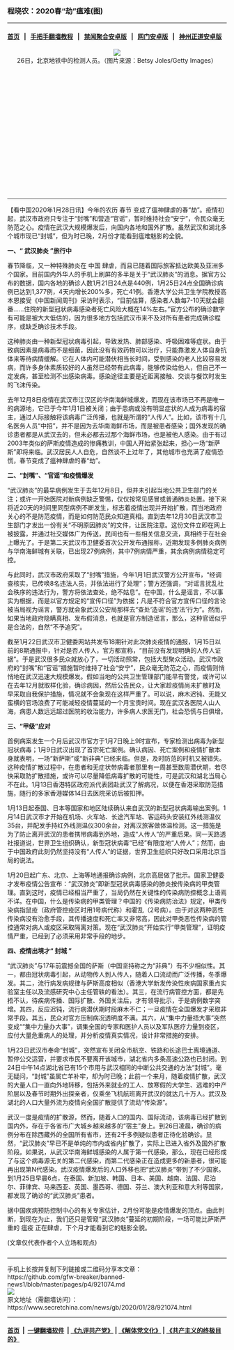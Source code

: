### 程晓农：2020春“劫”瘟难(图)
------------------------

#### [首页](https://github.com/gfw-breaker/banned-news1/blob/master/README.md) &nbsp;&nbsp;|&nbsp;&nbsp; [手把手翻墙教程](https://github.com/gfw-breaker/guides/wiki) &nbsp;&nbsp;|&nbsp;&nbsp; [禁闻聚合安卓版](https://github.com/gfw-breaker/bn-android) &nbsp;&nbsp;|&nbsp;&nbsp; [网门安卓版](https://github.com/oGate2/oGate) &nbsp;&nbsp;|&nbsp;&nbsp; [神州正道安卓版](https://github.com/SzzdOgate/update) 



<div class="article_right" style="fone-color:#000">
 <p style="text-align: center;">
  <img src="https://img3.secretchina.com/pic/2020/1-27/p2613121a79876437-ss.jpg"/>
  <br>
   26日，北京地铁中的检测人员。（图片来源：Betsy Joles/Getty Images）
   <span id="hideid" name="hideid" style="color:red;display:none;">
    <span href="https://www.secretchina.com">
    </span>
   </span>
  </br>
 </p>
 <div id="txt-mid1-t21-2017">
  <ins class="adsbygoogle" data-ad-client="ca-pub-1276641434651360" data-ad-slot="2451032099" style="display:inline-block;width:336px;height:280px">
  </ins>
  

---


  </div>
 </div>
 <p>
  【看中国2020年1月28日讯】今年的农历
  <span href="https://www.secretchina.com/news/gb/tag/春节" target="_blank">
   春节
  </span>
  变成了瘟神肆虐的春“劫”。疫情初起，武汉市政府只专注于“封嘴”和营造“官谣”，暂时维持社会“安宁”，令民众毫无防范之心。疫情在武汉大规模爆发后，向国内各地和国外扩散。虽然武汉和湖北多个城市现已“封城”，但为时已晚，2月份才能看到瘟难魅影的全貌。
  <span id="hideid" name="hideid" style="color:red;display:none;">
   <span href="https://www.secretchina.com">
   </span>
  </span>
 </p>
 <p>
  <strong>
   一、“
   <span href="https://www.secretchina.com/news/gb/tag/武汉肺炎" target="_blank">
    武汉肺炎
   </span>
   ”旅行中
  </strong>
 </p>
 <p>
  春节降临，又一种特殊肺炎在
  <span href="https://www.secretchina.com" target="_blank">
   中国
  </span>
  肆虐，而且已随着国际旅客抵达欧美及亚洲多个国家。目前国内外华人的手机上刷屏的多半是关于“武汉肺炎”的消息。据官方公布的数据，国内各地的确诊人数1月21日24点是440例，1月25日24点全国确诊病例已达到1,377例，4天内增长200%多，死亡41例。香港大学公共卫生学院教授高本恩接受《中国新闻周刊》采访时表示，“目前估算，感染者人数每7-10天就会翻番……住院的新型冠状病毒感染者死亡风险大概在14%左右。”官方公布的确诊数字有可能是被大大低估的，因为很多地方包括武汉市来不及对所有患者完成确诊程序，或缺乏确诊技术手段。
 </p>
 <p>
  这种肺炎由一种新型冠状病毒引起，导致发热、肺部感染、呼吸困难等症状。由于致病因素是病毒而不是细菌，因此没有有效药物可以治疗，只能靠激发人体自身抗体来等待病情缓解。它在人体内可能潜伏相当长时间，受到感染的老人比较容易发病，而许多身体素质较好的人虽然已经带有此病毒，能够传染给他人，但自己不一定发病，甚至检测不出感染病毒。感染途径主要是近距离接触、交谈与餐饮时发生的飞沫传染。
 </p>
 <p>
  去年12月8日疫情在武汉市江汉区的华南海鲜城爆发，而现在该市场已不再是唯一的病源地，它已于今年1月1日被关闭；由于患病或没有明显症状的人成为病毒的宿主，通过人际接触将该病毒广泛传播，也就是所谓的“人传人”。比如，该市有十几名医务人员“中招”，并不是因为去华南海鲜市场，而是被患者感染；国外发现的确诊患者都是从武汉去的，但未必都去过那个海鲜市场，也是被他人感染。由于有过2003年类似的萨斯疫情造成的惨痛教训，中国人开始紧张起来，担心一场“新萨斯”即将来临。武汉居民人人自危，自然谈不上过年了，其他城市也充满了疫情恐慌，春节变成了瘟神肆虐的春“劫”。
 </p>
 <p>
  <strong>
   二、“封嘴”、“官谣”和疫情爆发
  </strong>
 </p>
 <p>
  “武汉肺炎”的最早病例发生于去年12月8日，但并未引起当地公共卫生部门的关注；或许一开始医院对新病例缺乏警惕，仅仅按常见感冒或普通肺炎处置。接下来将近20天的时间里同型病例不断发生，标志着疫情出现并开始扩散，而当地政府关心的不是防范疫情，而是如何防范民众知道真相。直到去年12月30日武汉市卫生部门才发出一份有关“不明原因肺炎”的文件，让医院注意。这份文件立即在网上被披露，并通过社交媒体广为传送，民间也有一些相关信息交流，真相终于在社会上曝光了。于是第二天武汉市卫健委首次公开发布通报称，近期发现多例肺炎病例与华南海鲜城有关联，已出现27例病例，其中7例病情严重，其余病例病情稳定可控。
 </p>
 <p>
  与此同时，武汉市政府采取了“封嘴”措施，今年1月1日武汉警方公开宣布，“经调查核实，已传唤8名违法人员，并依法进行了处理”；警方还强调，“对谣言扰乱社会秩序的违法行为，警方将依法查处，绝不姑息”。在中国，什么是谣言，不以事实为根据，而是以官方规定的“宣传口径”为依据；凡是不符合官方宣传口径的言论被当局视为谣言，警方就会象武汉公安局那样去“查处‘造谣’的违‘法’行为”。然而，如果当地政府隐瞒真相、发布假消息，也就是官方制造谣言，那么，这种官谣似乎是合法的，自然“不予追究”。
 </p>
 <p>
  截至1月22日武汉市卫健委网站共发布18期针对此次肺炎疫情的通报，1月15日以前的8期通报中，针对是否人传人，官方都宣称，“目前没有发现明确的人传人证据”。于是武汉很多民众就放心了，一切活动照常，包括大型聚众活动。武汉市政府的“封嘴”和“官谣”措施暂时维持了社会“安宁”，民众毫无防范之心，而疫情则悄悄地在武汉迅速大规模爆发。假如当地的公共卫生管理部门能早有警觉，或许可以在去年12月就取样化验，确诊病因，然后公告民众，让大家趁疫情尚未扩散时及早采取自我保护措施，情况就不会象现在这样严重了。可以说，麻木迟钝、无能又蛮横的官场浪费了可能减轻疫情蔓延的一个月宝贵时间。现在武汉各医院人山人海，病患人数远远超过医院的收治能力，许多病人求医无门，社会恐慌与日俱增。
 </p>
 <p>
  <strong>
   三、“甲级”应对
  </strong>
 </p>
 <p>
  首例病案发生一个月后武汉市官方于1月7日晚上9时宣布，专家检测出病毒为新型冠状病毒；1月9日武汉出现了首宗死亡案例。确认病因、死亡案例和疫情扩散本身就表明，一场“新萨斯”或“新非典”已经来临。但是，及时防范的时机又被错失。这种疫情扩散过程中，在患者和无症状带病毒者那里有一周甚至数周潜伏期，若尽快采取防扩散措施，或许可以尽量降低病毒扩散的可能性，可是武汉和湖北当局心不在此。1月13日香港特区政府派代表团赴武汉了解病况，以便在香港采取防范措施，随行的多家香港媒体14日去医院采访后被扣押。
 </p>
 <p>
  1月13日起泰国、日本等国家和地区陆续确认来自武汉的新型冠状病毒输出案例。1月14日武汉市才开始在机场、火车站、长途汽车站、客运码头安装红外线测温仪35台，并配发手持红外线测温仪300余台，对离汉旅客做体温检测。这一措施是为了防止离开武汉的患者携带病毒到外地，造成“人传人”的严重后果。同一天路透社报道说，世界卫生组织确认，新型冠状病毒“已经”有限度地“人传人”；然而，由于中国政府此刻仍然坚持没有“人传人”的证据，世界卫生组织只好改口采用北京当局的说法。
 </p>
 <p>
  1月20日起广东、北京、上海等地通报确诊病例，北京高层做了批示。国家卫健委才发布疫情公告宣布：“武汉肺炎”即新型冠状病毒感染的肺炎按传染病的甲类管理。直到这时，疫情已经相当严重了，当局仍然在关键性的传染病防控概念上语焉不详。在中国，什么是传染病的甲类管理？中国的《传染病防治法》规定，甲类传染病指鼠疫（政府管控疫区时用1号病代称）和霍乱（2号病）。由于对这两种恶性传染病没有治愈手段，其传播速度和死亡率又非常高，因此对甲类恶性传染病的管控通常对病人或疫区采取隔离对策。现在“武汉肺炎”开始实行“甲类管理”，证明疫情严重，已经到了必须采用非常手段的地步。
 </p>
 <p>
  <strong>
   四、疫情出境才“
   <span href="https://www.secretchina.com/news/gb/tag/封城" target="_blank">
    封城
   </span>
   ”
  </strong>
 </p>
 <p>
  “武汉肺炎”与17年前震撼全国的萨斯（中国坚持称之为“非典”）有不少相似性。其一，都由冠状病毒引起，从动物传人到人传人，随着人口流动而广泛传播，冬季爆发。其二，流行病发病规律与萨斯高度相似（香港大学新发传染性疾病国家重点实验室主任以及流感研究中心主任管轶的看法）。其三，在流行病管控方面，都是先捂不认，待疾病传播、国际扩散、外国关注后，才有领导批示，于是病例数字突增。其四，反应迟钝，流行病潜伏期时段麻木不仁；一旦疫情在全国爆发才采取非常手段。其五，民众对官方压制病况透明度不满。其六，从“集中力量捂大事”突然变成““集中力量办大事”，调集全国的专家和医护人员以及军队医疗力量到疫区，应付大量危重病人的处理，并分析疫情真实情况，设计非常措施的安排。
 </p>
 <p>
  1月23日武汉市奉命“封城”，突然宣布关闭全市航空、铁路和长途巴士离境通道、暂停公交运营，并要求市民不要离开该城市，湖北省内多条高速公路也已封闭。到24日中午14点湖北省已有15个市用与武汉相同的中断公共交通的方法“封城”。毫无疑问，“封城”虽属亡羊补牢，却为时已晚；此前一个来月，随着疫情扩散，武汉的大量人口一直向外地转移，包括外来就业的工人、放寒假的大学生、逃难的中产阶层以及春节时期外出探亲者，仅乘坐飞机航班离开武汉的就达几十万人。武汉及湖北的人口大量外流为疫情向全国扩散提供了流动“传染源”。
 </p>
 <p>
  武汉一度是疫情的扩散源，然而，随着人口的国内、国际流动，该病毒已经扩散到国内外，存在于各省市广大城乡越来越多的“宿主”身上。到26日凌晨，确诊的病例分布在除西藏外的全国所有省市，还有2千多例疑似患者正待化验确诊。显然，“武汉肺炎”早已不是单纯的市内或省内扩散了，实际上已进入省外及国外扩散阶段。如果说，从武汉华南海鲜城感染的人属于第一代感染，那么，现在已经形成了与这个病毒源无关的第二代感染，而第二代感染正在造成更多的新患者，很可能再出现第N代感染。武汉疫情爆发后的人口外移也把“武汉肺炎”带到了不少国家。到1月25日早晨6点，在泰国、新加坡、韩国、日本、美国、越南、法国、尼泊尔、菲律宾、马来西亚、英国、墨西哥、德国、芬兰、澳大利亚和意大利等国家，都发现了确诊的“武汉肺炎”患者。
 </p>
 <p>
  据中国疾病预防控制中心的有关专家估计，2月份可能是疫情爆发的顶点。由此判断，到现在为止，我们还只是管窥“武汉肺炎”蔓延的初期阶段，一场可能比萨斯严重的
  <span href="https://www.secretchina.com/news/gb/tag/瘟疫" target="_blank">
   瘟疫
  </span>
  正在肆虐，下个月才能看到它的魅影全貌。
 </p>
 (文章仅代表作者个人立场和观点)
 <center>
  <div>
   <div id="txt-mid2-t22-2017" style="display: block;  max-height: 351px;  overflow: hidden;">
    <div id="SC-21xxx">
    </div>
    <ins class="adsbygoogle" data-ad-client="ca-pub-1276641434651360" data-ad-format="auto" data-ad-slot="4301710469" data-full-width-responsive="true" style="display:block">
    </ins>
   </div>
  </div>
 </center>
 <div style="padding-top:12px;">
 </div>
</div>

<hr/>
手机上长按并复制下列链接或二维码分享本文章：<br/>
https://github.com/gfw-breaker/banned-news1/blob/master/pages/p4/921074.md <br/>
<a href='https://github.com/gfw-breaker/banned-news1/blob/master/pages/p4/921074.md'><img src='https://github.com/gfw-breaker/banned-news1/blob/master/pages/p4/921074.md.png'/></a> <br/>
原文地址（需翻墙访问）：https://www.secretchina.com/news/gb/2020/01/28/921074.html


------------------------
#### [首页](https://github.com/gfw-breaker/banned-news1/blob/master/README.md) &nbsp;|&nbsp; [一键翻墙软件](https://github.com/gfw-breaker/nogfw/blob/master/README.md) &nbsp;| [《九评共产党》](https://github.com/gfw-breaker/9ping.md/blob/master/README.md#九评之一评共产党是什么) | [《解体党文化》](https://github.com/gfw-breaker/jtdwh.md/blob/master/README.md) | [《共产主义的终极目的》](https://github.com/gfw-breaker/gczydzjmd.md/blob/master/README.md)


<img src='http://gfw-breaker.win/banned-news/pages/p4/921074.md' width='0px' height='0px'/>